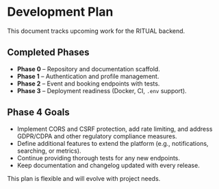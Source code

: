 # Development Plan

This document tracks upcoming work for the RITUAL backend.

## Completed Phases
- **Phase 0** – Repository and documentation scaffold.
- **Phase 1** – Authentication and profile management.
- **Phase 2** – Event and booking endpoints with tests.
- **Phase 3** – Deployment readiness (Docker, CI, `.env` support).

## Phase 4 Goals
- Implement CORS and CSRF protection, add rate limiting, and address GDPR/CDPA
  and other regulatory compliance measures.
- Define additional features to extend the platform (e.g., notifications, searching, or metrics).
- Continue providing thorough tests for any new endpoints.
- Keep documentation and changelog updated with every release.

This plan is flexible and will evolve with project needs.
